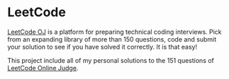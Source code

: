LeetCode
===================================
[LeetCode OJ](https://oj.leetcode.com/) is a platform for preparing technical coding interviews. Pick from an expanding library of more than 150 questions, code and submit your solution to see if you have solved it correctly. It is that easy!

This project include all of my personal solutions to the 151 questions of [LeetCode Online Judge](https://oj.leetcode.com/).

